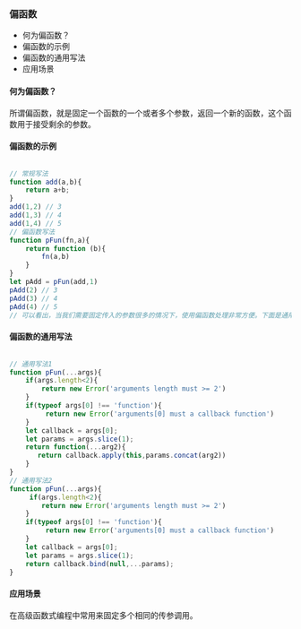 ### 偏函数

- 何为偏函数？
- 偏函数的示例
- 偏函数的通用写法
- 应用场景

#### 何为偏函数？

所谓偏函数，就是固定一个函数的一个或者多个参数，返回一个新的函数，这个函数用于接受剩余的参数。

#### 偏函数的示例

```javascript

// 常规写法
function add(a,b){
    return a+b;
}
add(1,2) // 3 
add(1,3) // 4
add(1,4) // 5
// 偏函数写法
function pFun(fn,a){
    return function (b){
        fn(a,b)
    }
}
let pAdd = pFun(add,1)
pAdd(2) // 3
pAdd(3) // 4
pAdd(4) // 5
// 可以看出，当我们需要固定传入的参数很多的情况下，使用偏函数处理非常方便。下面是通用的偏函数。

```

#### 偏函数的通用写法

```javascript

// 通用写法1
function pFun(...args){
    if(args.length<2){
        return new Error('arguments length must >= 2')
    }
    if(typeof args[0] !== 'function'){
         return new Error('arguments[0] must a callback function')
    }
    let callback = args[0];
    let params = args.slice(1);
    return function(...arg2){
       return callback.apply(this,params.concat(arg2))
    }
}
// 通用写法2
function pFun(...args){
     if(args.length<2){
        return new Error('arguments length must >= 2')
    }
    if(typeof args[0] !== 'function'){
         return new Error('arguments[0] must a callback function')
    }
    let callback = args[0];
    let params = args.slice(1);
    return callback.bind(null,...params);
}

```

#### 应用场景

在高级函数式编程中常用来固定多个相同的传参调用。


